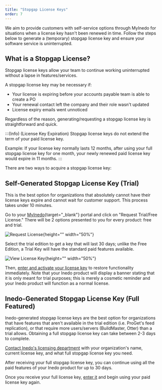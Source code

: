 ```yaml
---
title: "Stopgap License Keys"
order: 7
---
```


We aim to provide customers with self-service options through MyInedo for situations when a license key hasn't been renewed in time. Follow the steps below to generate a (temporary) stopgap license key and ensure your software service is uninterrupted.


## What is a Stopgap License?
Stopgap license keys allow your team to continue working uninterrupted without a lapse in features/services.

A stopgap license key may be necessary if:
- Your license is expiring before your accounts payable team is able to create a PO
- Your renewal contact left the company and their role wasn't updated
- License expiry emails went unnoticed

Regardless of the reason, generating/requesting a stopgap license key is straightforward and quick. 

:::(Info) (License Key Expiration)
Stopgap license keys do not extend the term of your paid license key. 

Example: If your license key normally lasts 12 months, after using your full stopgap license key for one month, your newly renewed paid license key would expire in 11 months.
:::

There are two ways to acquire a stopgap license key:

## Self-Generated Stopgap License Key (Trial) 
This is the best option for organizations that absolutely cannot have their license keys expire and cannot wait for customer support. This process takes under 10 minutes.

Go to your [MyInedo](https://my.inedo.com/){target="_blank"} portal and click on "Request Trial/Free License." There will be 2 options presented to you for every product: free and trial.

![Request License](/resources/docs/myinedo-licensekeys-requestkey.png){height="" width="50%"}

Select the trial edition to get a key that will last 30 days; unlike the Free Edition, a Trial Key will have the standard paid features available. 

![View License Key](/resources/docs/myinedo-licensekeys-viewkey.png){height="" width="50%"}

Then, [enter and activate your license key](/docs/myinedo/activating-a-license-key) to restore functionality immediately. Note that your Inedo product will display a banner stating that it is only meant for trial purposes; this is merely a cosmetic reminder and your Inedo product will function as a normal license.

## Inedo-Generated Stopgap License Key (Full Featured)
Inedo-generated stopgap license keys are the best option for organizations that have features that aren't available in the trial edition (i.e. ProGet's feed replication), or that require more users/servers (BuildMaster, Otter) than a trial allows. Obtaining a full stopgap license key can take between 2-3 days to complete.

[Contact Inedo's licensing department](https://inedo.com/company/contact) with your organization's name, current license key, and what full stopgap license key you need.

After receiving your full stopgap license key, you can continue using all the paid features of your Inedo product for up to 30 days.

Once you receive your full license key, [enter it](/docs/myinedo/activating-a-license-key) and begin using your paid license key again. 